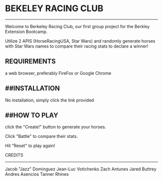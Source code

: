 # BEKELEY RACING CLUB
---------------------

Welcome to Berkeley Racing Club, our first group project for the Berkley Extension Bootcamp.

Utilize 2 APIS (HorseRacingUSA, Star Wars) and randomly generate horses with Star Wars names to compare their racing stats to declare a winner!


REQUIREMENTS
-------------
a web browser, preferably FireFox or Google Chrome

##INSTALLATION
--------------

No installation, simply click the link provided

##HOW TO PLAY
-------------

click the "Create!" button to generate your horses. 

Click "Battle" to compare their stats. 

Hit "Reset" to play again!



CREDITS
________

Jacob "Jazz" Dominguez
Jean-Luc Votichenko
Zach Antunes
Jared Buttrey
Andres Asencios
Tanner Rhines
